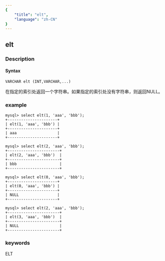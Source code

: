 ```yaml
---
{
    "title": "elt",
    "language": "zh-CN"
}
---
```


<!-- 
Licensed to the Apache Software Foundation (ASF) under one
or more contributor license agreements.  See the NOTICE file
distributed with this work for additional information
regarding copyright ownership.  The ASF licenses this file
to you under the Apache License, Version 2.0 (the
"License"); you may not use this file except in compliance
with the License.  You may obtain a copy of the License at

  http://www.apache.org/licenses/LICENSE-2.0

Unless required by applicable law or agreed to in writing,
software distributed under the License is distributed on an
"AS IS" BASIS, WITHOUT WARRANTIES OR CONDITIONS OF ANY
KIND, either express or implied.  See the License for the
specific language governing permissions and limitations
under the License.
-->

## elt
### Description
#### Syntax

`VARCHAR elt (INT,VARCHAR,...)`

在指定的索引处返回一个字符串。如果指定的索引处没有字符串，则返回NULL。

### example

```
mysql> select elt(1, 'aaa', 'bbb');
+----------------------+
| elt(1, 'aaa', 'bbb') |
+----------------------+
| aaa                  |
+----------------------+

mysql> select elt(2, 'aaa', 'bbb');
+-----------------------+
| elt(2, 'aaa', 'bbb')  |
+-----------------------+
| bbb                   |
+-----------------------+

mysql> select elt(0, 'aaa', 'bbb');
+----------------------+
| elt(0, 'aaa', 'bbb') |
+----------------------+
| NULL                 |
+----------------------+

mysql> select elt(2, 'aaa', 'bbb');
+-----------------------+
| elt(3, 'aaa', 'bbb')  |
+-----------------------+
| NULL                  |
+-----------------------+
```
### keywords
ELT

